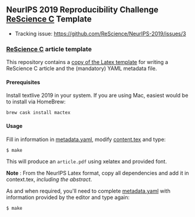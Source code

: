 ## NeurIPS 2019 Reproducibility Challenge [ReScience C](https://rescience.github.io/) Template

- Tracking issue: https://github.com/ReScience/NeurIPS-2019/issues/3

### [ReScience C](https://rescience.github.io/) article template

This repository contains a [copy of the Latex template](https://github.com/ReScience/template) for writing a ReScience
C article and the (mandatory) YAML metadata file.

#### Prerequisites

Install textlive 2019 in your system. If you are using Mac, easiest would be to install via HomeBrew:

```
brew cask install mactex
```

#### Usage

Fill in information in
[metadata.yaml](./metadata.yaml), modify [content.tex](content.tex)
and type:

```bash
$ make 
```

This will produce an `article.pdf` using xelatex and provided font.

**Note** : From the NeurIPS Latex format, copy all dependencies and add it in context.tex, _including the abstract_. 

As and when required, you'll need to complete [metadata.yaml](./metadata.yaml) with information provided by the editor and type again:

```bash
$ make
```

